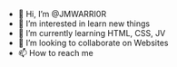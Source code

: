 - 👋 Hi, I’m @JMWARRI0R
- 👀 I’m interested in learn new things
- 🌱 I’m currently learning HTML, CSS, JV
- 💞️ I’m looking to collaborate on Websites
- 📫 How to reach me 

<!---
JMWARRI0R/JMWARRI0R is a ✨ special ✨ repository because its `README.md` (this file) appears on your GitHub profile.
You can click the Preview link to take a look at your changes.
--->
